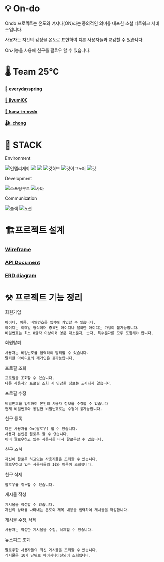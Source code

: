 # 💡 On-do

Ondo 프로젝트는 온도와 켜지다(ON)라는 중의적인 의미를 내포한 소셜 네트워크 서비스입니다.

사용자는 자신의 감정을 온도로 표현하여 다른 사용자들과 교감할 수 있습니다.

On기능을 사용해 친구를 팔로우 할 수 있습니다.

# 🌡️ Team 25℃
#### [🌸 everydayspring](https://github.com/everydayspring)
#### [🍊 **jiyumi00**](https://github.com/jiyumi00)
#### [👤 kanz-in-code](https://github.com/kanz-in-code)
#### [🌡️k_chong](https://github.com/eunchongkang)

# 🚀 STACK

Environment


![인텔리제이](   https://img.shields.io/badge/IntelliJ_IDEA-000000.svg?style=for-the-badge&logo=intellij-idea&logoColor=white)
![](https://img.shields.io/badge/Gradle-02303a?style=for-the-badge&logo=gradle&logoColor=white)
![](https://img.shields.io/badge/Postman-ff6c37?style=for-the-badge&logo=postman&logoColor=white)
![깃허브](https://img.shields.io/badge/GitHub-100000?style=for-the-badge&logo=github&logoColor=white)
![깃이그노어](https://img.shields.io/badge/gitignore.io-204ECF?style=for-the-badge&logo=gitignore.io&logoColor=white)
![깃](https://img.shields.io/badge/GIT-E44C30?style=for-the-badge&logo=git&logoColor=white)

Development

![스프링부트](https://img.shields.io/badge/SpringBoot-6db33f?style=for-the-badge&logo=springboot&logoColor=white)
![자바](https://img.shields.io/badge/Java-ED8B00?style=for-the-badge&logo=openjdk&logoColor=white)

Communication

![슬랙](  https://img.shields.io/badge/Slack-4A154B?style=for-the-badge&logo=slack&logoColor=white)
![노션](https://img.shields.io/badge/Notion-000000?style=for-the-badge&logo=notion&logoColor=white)

# 🏗️프로젝트 설계

### [Wireframe](https://app.diagrams.net/#G1RcLdWvKKMh_7lyUwlDD0fZw9KPu_snqT#{%22pageId%22:%2203018318-947c-dd8e-b7a3-06fadd420f32%22})

### [API Document](https://documenter.getpostman.com/view/37564576/2sAXjNWqFm)

### [ERD diagram](https://www.erdcloud.com/d/HENWahcE3QRN2q6Yk)

# ⚒️ 프로젝트 기능 정리

회원가입

    아이디, 이름, 비밀번호를 입력해 가입할 수 있습니다.
    아이디는 이메일 형식이며 중복된 아이디나 탈퇴한 아이디는 가입이 불가능합니다.
    비밀번호는 최소 8글자 이상이며 영문 대소문자, 숫자, 특수문자를 모두 포함해야 합니다.

회원탈퇴

    사용자는 비밀번호를 입력하여 탈퇴할 수 있습니다.
    탈퇴한 아이디로의 재가입은 불가능합니다.

프로필 조회

    프로필을 조회할 수 있습니다.
    다른 사용자의 프로필 조회 시 민감한 정보는 표시되지 않습니다.

프로필 수정

    비밀번호를 입력하여 본인의 사용자 정보를 수정할 수 있습니다.
    현재 비밀번호와 동일한 비밀번호로는 수정이 불가능합니다.

친구 등록

    다른 사용자를 On(팔로우) 할 수 있습니다.
    사용자 본인은 팔로우 할 수 없습니다.
    이미 팔로우하고 있는 사용자를 다시 팔로우할 수 없습니다.

친구 조회

    자신이 팔로우 하고있는 사용자들을 조회할 수 있습니다.
    팔로우하고 있는 사용자들의 Id와 이름이 조회됩니다.

친구 삭제

    팔로우를 취소할 수 있습니다.

게시물 작성

    게시물을 작성할 수 있습니다.
    자신의 상태를 나타내는 온도와 제목 내용을 입력하여 게시물을 작성합니다.

게시물 수정, 삭제

    사용자는 작성한 게시물을 수정, 삭제할 수 있습니다.
    
뉴스피드 조회

    팔로우한 사용자들의 최신 게시물을 조회할 수 있습니다.
    게시물은 10개 단위로 페이지네이션되어 조회됩니다.